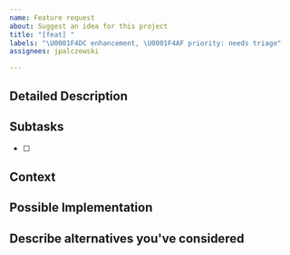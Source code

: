 ```yaml
---
name: Feature request
about: Suggest an idea for this project
title: "[feat] "
labels: "\U0001F4DC enhancement, \U0001F4AF priority: needs triage"
assignees: jpalczewski

---
```


## Detailed Description

<!-- Provide a general summary of the issue in the Title above -->

## Subtasks

- [ ] 


## Context

<!--- Why is this change important to you? How would you use it? -->
<!--- How can it benefit other users? -->

## Possible Implementation

<!--- Not obligatory, but suggest an idea for implementing addition or change -->

## Describe alternatives you've considered

<!--- A clear and concise description of any alternative solutions or features you've considered. -->
